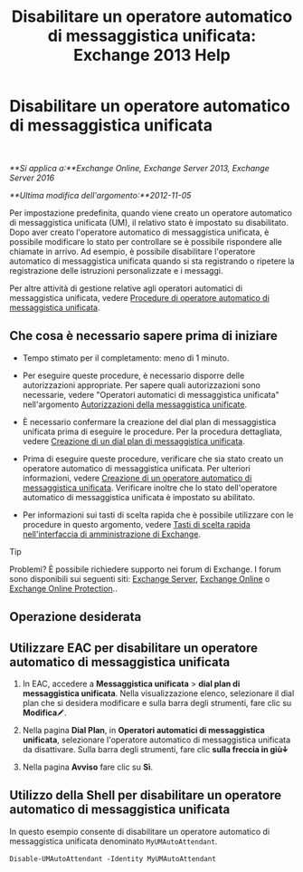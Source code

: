 ﻿---
title: 'Disabilitare un operatore automatico di messaggistica unificata: Exchange 2013 Help'
TOCTitle: Disabilitare un operatore automatico di messaggistica unificata
ms:assetid: ad79f374-f68f-430b-8b9c-2c841e1c55ae
ms:mtpsurl: https://technet.microsoft.com/it-it/library/Bb124228(v=EXCHG.150)
ms:contentKeyID: 50481409
ms.date: 05/22/2018
mtps_version: v=EXCHG.150
ms.translationtype: MT
---

# Disabilitare un operatore automatico di messaggistica unificata

 

_**Si applica a:**Exchange Online, Exchange Server 2013, Exchange Server 2016_

_**Ultima modifica dell'argomento:**2012-11-05_

Per impostazione predefinita, quando viene creato un operatore automatico di messaggistica unificata (UM), il relativo stato è impostato su disabilitato. Dopo aver creato l'operatore automatico di messaggistica unificata, è possibile modificare lo stato per controllare se è possibile rispondere alle chiamate in arrivo. Ad esempio, è possibile disabilitare l'operatore automatico di messaggistica unificata quando si sta registrando o ripetere la registrazione delle istruzioni personalizzate e i messaggi.

Per altre attività di gestione relative agli operatori automatici di messaggistica unificata, vedere [Procedure di operatore automatico di messaggistica unificata](um-auto-attendant-procedures-exchange-2013-help.md).

## Che cosa è necessario sapere prima di iniziare

  - Tempo stimato per il completamento: meno di 1 minuto.

  - Per eseguire queste procedure, è necessario disporre delle autorizzazioni appropriate. Per sapere quali autorizzazioni sono necessarie, vedere "Operatori automatici di messaggistica unificata" nell'argomento [Autorizzazioni della messaggistica unificate](unified-messaging-permissions-exchange-2013-help.md).

  - È necessario confermare la creazione del dial plan di messaggistica unificata prima di eseguire le procedure. Per la procedura dettagliata, vedere [Creazione di un dial plan di messaggistica unificata](create-a-um-dial-plan-exchange-2013-help.md).

  - Prima di eseguire queste procedure, verificare che sia stato creato un operatore automatico di messaggistica unificata. Per ulteriori informazioni, vedere [Creazione di un operatore automatico di messaggistica unificata](create-a-um-auto-attendant-exchange-2013-help.md). Verificare inoltre che lo stato dell'operatore automatico di messaggistica unificata è impostato su abilitato.

  - Per informazioni sui tasti di scelta rapida che è possibile utilizzare con le procedure in questo argomento, vedere [Tasti di scelta rapida nell'interfaccia di amministrazione di Exchange](keyboard-shortcuts-in-the-exchange-admin-center-exchange-online-protection-help.md).


> [!TIP]
> Problemi? È possibile richiedere supporto nei forum di Exchange. I forum sono disponibili sui seguenti siti: <A href="https://go.microsoft.com/fwlink/p/?linkid=60612">Exchange Server</A>, <A href="https://go.microsoft.com/fwlink/p/?linkid=267542">Exchange Online</A> o <A href="https://go.microsoft.com/fwlink/p/?linkid=285351">Exchange Online Protection</A>..



## Operazione desiderata

## Utilizzare EAC per disabilitare un operatore automatico di messaggistica unificata

1.  In EAC, accedere a **Messaggistica unificata** \> **dial plan di messaggistica unificata**. Nella visualizzazione elenco, selezionare il dial plan che si desidera modificare e sulla barra degli strumenti, fare clic su **Modifica**![Icona Modifica](images/JJ218640.6f53ccb2-1f13-4c02-bea0-30690e6ea71d(EXCHG.150).gif "Icona Modifica").

2.  Nella pagina **Dial Plan**, in **Operatori automatici di messaggistica unificata**, selezionare l'operatore automatico di messaggistica unificata da disattivare. Sulla barra degli strumenti, fare clic **sulla freccia in giù**![Icona Freccia in giù](images/JJ150576.ef5ca57d-a033-457b-bd92-6361877c33d0(EXCHG.150).gif "Icona Freccia in giù")

3.  Nella pagina **Avviso** fare clic su **Sì**.

## Utilizzo della Shell per disabilitare un operatore automatico di messaggistica unificata

In questo esempio consente di disabilitare un operatore automatico di messaggistica unificata denominato `MyUMAutoAttendant`.

    Disable-UMAutoAttendant -Identity MyUMAutoAttendant

